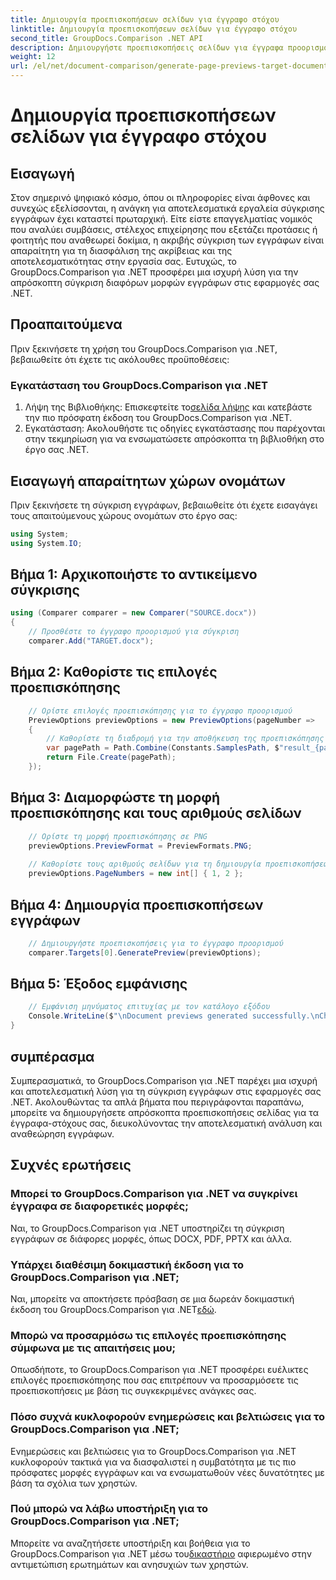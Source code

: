 ```yaml
---
title: Δημιουργία προεπισκοπήσεων σελίδων για έγγραφο στόχου
linktitle: Δημιουργία προεπισκοπήσεων σελίδων για έγγραφο στόχου
second_title: GroupDocs.Comparison .NET API
description: Δημιουργήστε προεπισκοπήσεις σελίδων για έγγραφα προορισμού αποτελεσματικά χρησιμοποιώντας το GroupDocs.Comparison για .NET. Ακολουθήστε τον οδηγό βήμα προς βήμα για απρόσκοπτη σύγκριση εγγράφων.
weight: 12
url: /el/net/document-comparison/generate-page-previews-target-document/
---
```


# Δημιουργία προεπισκοπήσεων σελίδων για έγγραφο στόχου

## Εισαγωγή
Στον σημερινό ψηφιακό κόσμο, όπου οι πληροφορίες είναι άφθονες και συνεχώς εξελίσσονται, η ανάγκη για αποτελεσματικά εργαλεία σύγκρισης εγγράφων έχει καταστεί πρωταρχική. Είτε είστε επαγγελματίας νομικός που αναλύει συμβάσεις, στέλεχος επιχείρησης που εξετάζει προτάσεις ή φοιτητής που αναθεωρεί δοκίμια, η ακριβής σύγκριση των εγγράφων είναι απαραίτητη για τη διασφάλιση της ακρίβειας και της αποτελεσματικότητας στην εργασία σας. Ευτυχώς, το GroupDocs.Comparison για .NET προσφέρει μια ισχυρή λύση για την απρόσκοπτη σύγκριση διαφόρων μορφών εγγράφων στις εφαρμογές σας .NET.
## Προαπαιτούμενα
Πριν ξεκινήσετε τη χρήση του GroupDocs.Comparison για .NET, βεβαιωθείτε ότι έχετε τις ακόλουθες προϋποθέσεις:
### Εγκατάσταση του GroupDocs.Comparison για .NET
1.  Λήψη της Βιβλιοθήκης: Επισκεφτείτε το[σελίδα λήψης](https://releases.groupdocs.com/comparison/net/) και κατεβάστε την πιο πρόσφατη έκδοση του GroupDocs.Comparison για .NET.
2. Εγκατάσταση: Ακολουθήστε τις οδηγίες εγκατάστασης που παρέχονται στην τεκμηρίωση για να ενσωματώσετε απρόσκοπτα τη βιβλιοθήκη στο έργο σας .NET.

## Εισαγωγή απαραίτητων χώρων ονομάτων
Πριν ξεκινήσετε τη σύγκριση εγγράφων, βεβαιωθείτε ότι έχετε εισαγάγει τους απαιτούμενους χώρους ονομάτων στο έργο σας:
```csharp
using System;
using System.IO;

```
## Βήμα 1: Αρχικοποιήστε το αντικείμενο σύγκρισης
```csharp
using (Comparer comparer = new Comparer("SOURCE.docx"))
{
    // Προσθέστε το έγγραφο προορισμού για σύγκριση
    comparer.Add("TARGET.docx");
```
## Βήμα 2: Καθορίστε τις επιλογές προεπισκόπησης
```csharp
    // Ορίστε επιλογές προεπισκόπησης για το έγγραφο προορισμού
    PreviewOptions previewOptions = new PreviewOptions(pageNumber =>
    {
        // Καθορίστε τη διαδρομή για την αποθήκευση της προεπισκόπησης σελίδας που δημιουργήθηκε
        var pagePath = Path.Combine(Constants.SamplesPath, $"result_{pageNumber}.png");
        return File.Create(pagePath);
    });
```
## Βήμα 3: Διαμορφώστε τη μορφή προεπισκόπησης και τους αριθμούς σελίδων
```csharp
    // Ορίστε τη μορφή προεπισκόπησης σε PNG
    previewOptions.PreviewFormat = PreviewFormats.PNG;
    
    // Καθορίστε τους αριθμούς σελίδων για τη δημιουργία προεπισκοπήσεων
    previewOptions.PageNumbers = new int[] { 1, 2 };
```
## Βήμα 4: Δημιουργία προεπισκοπήσεων εγγράφων
```csharp
    // Δημιουργήστε προεπισκοπήσεις για το έγγραφο προορισμού
    comparer.Targets[0].GeneratePreview(previewOptions);
```
## Βήμα 5: Έξοδος εμφάνισης
```csharp
    // Εμφάνιση μηνύματος επιτυχίας με τον κατάλογο εξόδου
    Console.WriteLine($"\nDocument previews generated successfully.\nCheck output in {Directory.GetCurrentDirectory()}.");
}
```

## συμπέρασμα
Συμπερασματικά, το GroupDocs.Comparison για .NET παρέχει μια ισχυρή και αποτελεσματική λύση για τη σύγκριση εγγράφων στις εφαρμογές σας .NET. Ακολουθώντας τα απλά βήματα που περιγράφονται παραπάνω, μπορείτε να δημιουργήσετε απρόσκοπτα προεπισκοπήσεις σελίδας για τα έγγραφα-στόχους σας, διευκολύνοντας την αποτελεσματική ανάλυση και αναθεώρηση εγγράφων.
## Συχνές ερωτήσεις
### Μπορεί το GroupDocs.Comparison για .NET να συγκρίνει έγγραφα σε διαφορετικές μορφές;
Ναι, το GroupDocs.Comparison για .NET υποστηρίζει τη σύγκριση εγγράφων σε διάφορες μορφές, όπως DOCX, PDF, PPTX και άλλα.
### Υπάρχει διαθέσιμη δοκιμαστική έκδοση για το GroupDocs.Comparison για .NET;
 Ναι, μπορείτε να αποκτήσετε πρόσβαση σε μια δωρεάν δοκιμαστική έκδοση του GroupDocs.Comparison για .NET[εδώ](https://releases.groupdocs.com/).
### Μπορώ να προσαρμόσω τις επιλογές προεπισκόπησης σύμφωνα με τις απαιτήσεις μου;
Οπωσδήποτε, το GroupDocs.Comparison για .NET προσφέρει ευέλικτες επιλογές προεπισκόπησης που σας επιτρέπουν να προσαρμόσετε τις προεπισκοπήσεις με βάση τις συγκεκριμένες ανάγκες σας.
### Πόσο συχνά κυκλοφορούν ενημερώσεις και βελτιώσεις για το GroupDocs.Comparison για .NET;
Ενημερώσεις και βελτιώσεις για το GroupDocs.Comparison για .NET κυκλοφορούν τακτικά για να διασφαλιστεί η συμβατότητα με τις πιο πρόσφατες μορφές εγγράφων και να ενσωματωθούν νέες δυνατότητες με βάση τα σχόλια των χρηστών.
### Πού μπορώ να λάβω υποστήριξη για το GroupDocs.Comparison για .NET;
 Μπορείτε να αναζητήσετε υποστήριξη και βοήθεια για το GroupDocs.Comparison για .NET μέσω του[δικαστήριο](https://forum.groupdocs.com/c/comparison/12) αφιερωμένο στην αντιμετώπιση ερωτημάτων και ανησυχιών των χρηστών.